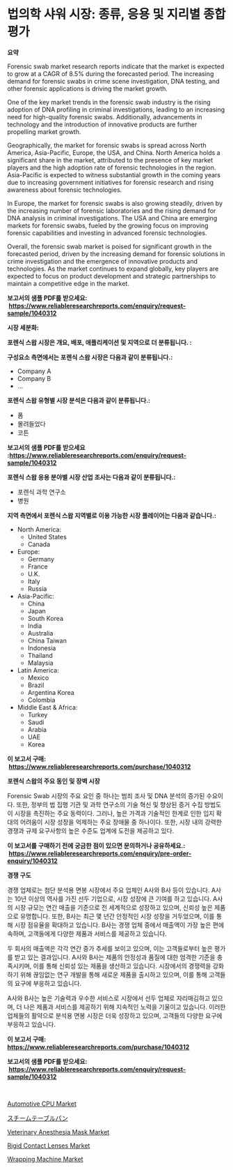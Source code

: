 <p><h1>법의학 샤워 시장: 종류, 응용 및 지리별 종합 평가</h1></p><p><strong>요약</strong></p>
<p><p>Forensic swab market research reports indicate that the market is expected to grow at a CAGR of 8.5% during the forecasted period. The increasing demand for forensic swabs in crime scene investigation, DNA testing, and other forensic applications is driving the market growth.</p><p>One of the key market trends in the forensic swab industry is the rising adoption of DNA profiling in criminal investigations, leading to an increasing need for high-quality forensic swabs. Additionally, advancements in technology and the introduction of innovative products are further propelling market growth.</p><p>Geographically, the market for forensic swabs is spread across North America, Asia-Pacific, Europe, the USA, and China. North America holds a significant share in the market, attributed to the presence of key market players and the high adoption rate of forensic technologies in the region. Asia-Pacific is expected to witness substantial growth in the coming years due to increasing government initiatives for forensic research and rising awareness about forensic technologies.</p><p>In Europe, the market for forensic swabs is also growing steadily, driven by the increasing number of forensic laboratories and the rising demand for DNA analysis in criminal investigations. The USA and China are emerging markets for forensic swabs, fueled by the growing focus on improving forensic capabilities and investing in advanced forensic technologies.</p><p>Overall, the forensic swab market is poised for significant growth in the forecasted period, driven by the increasing demand for forensic solutions in crime investigation and the emergence of innovative products and technologies. As the market continues to expand globally, key players are expected to focus on product development and strategic partnerships to maintain a competitive edge in the market.</p></p>
<p><strong>보고서의 샘플 PDF를 받으세요: &nbsp;<a href="https://www.reliableresearchreports.com/enquiry/request-sample/1040312">https://www.reliableresearchreports.com/enquiry/request-sample/1040312</a></strong></p>
<p><strong>시장 세분화:</strong></p>
<p><strong> 포렌식 스왑 시장은 개요, 배포, 애플리케이션 및 지역으로 더 분류됩니다. :</strong></p>
<p><strong>구성요소 측면에서는 포렌식 스왑 시장은 다음과 같이 분류됩니다.:</strong></p>
<p><ul><li>Company A</li><li>Company B</li><li>…</li></ul></p>
<p><strong> 포렌식 스왑 유형별 시장 분석은 다음과 같이 분류됩니다.:</strong></p>
<p><ul><li>폼</li><li>몰려들었다</li><li>코튼</li></ul></p>
<p><strong>보고서의 샘플 PDF를 받으세요 :<a href="https://www.reliableresearchreports.com/enquiry/request-sample/1040312">https://www.reliableresearchreports.com/enquiry/request-sample/1040312</a></strong></p>
<p><strong> 포렌식 스왑 응용 분야별 시장 산업 조사는 다음과 같이 분류됩니다.:</strong></p>
<p><ul><li>포렌식 과학 연구소</li><li>병원</li></ul></p>
<p><strong>지역 측면에서 포렌식 스왑 지역별로 이용 가능한 시장 플레이어는 다음과 같습니다.:</strong></p>
<p><ul>
    <li>
        North America:
        <ul>
            <li>United States</li>
            <li>Canada</li>
        </ul>
    </li>
    <li>
        Europe:
        <ul>
            <li>Germany</li>
            <li>France</li>
            <li>U.K.</li>
            <li>Italy</li>
            <li>Russia</li>
        </ul>
    </li>
    <li>
        Asia-Pacific:
        <ul>
            <li>China</li>
            <li>Japan</li>
            <li>South Korea</li>
            <li>India</li>
            <li>Australia</li>
            <li>China Taiwan</li>
            <li>Indonesia</li>
            <li>Thailand</li>
            <li>Malaysia</li>
        </ul>
    </li>
    <li>
        Latin America:
        <ul>
            <li>Mexico</li>
            <li>Brazil</li>
            <li>Argentina Korea</li>
            <li>Colombia</li>
        </ul>
    </li>
    <li>
        Middle East & Africa:
        <ul>
            <li>Turkey</li>
            <li>Saudi</li>
            <li>Arabia</li>
            <li>UAE</li>
            <li>Korea</li>
        </ul>
    </li>
    </ul></p>
<p><strong>이 보고서 구매: &nbsp;<a href="https://www.reliableresearchreports.com/purchase/1040312">https://www.reliableresearchreports.com/purchase/1040312</a></strong></p>
<p><strong>포렌식 스왑의 주요 동인 및 장벽 시장</strong></p>
<p><p>Forensic Swab 시장의 주요 요인 중 하나는 범죄 조사 및 DNA 분석의 증가된 수요이다. 또한, 정부의 법 집행 기관 및 과학 연구소의 기술 혁신 및 향상된 증거 수집 방법도 이 시장을 촉진하는 주요 동력이다. 그러나, 높은 가격과 기술적인 한계로 인한 입지 확대의 어려움이 시장 성장을 억제하는 주요 장애물 중 하나이다. 또한, 시장 내의 강력한 경쟁과 규제 요구사항의 높은 수준도 업계에 도전을 제공하고 있다.</p></p>
<p><strong>이 보고서를 구매하기 전에 궁금한 점이 있으면 문의하거나 공유하세요.: &nbsp;<a href="https://www.reliableresearchreports.com/enquiry/pre-order-enquiry/1040312">https://www.reliableresearchreports.com/enquiry/pre-order-enquiry/1040312</a></strong></p>
<p><strong>경쟁 구도</strong></p>
<p><p>경쟁 업체로는 첨단 분석용 면봉 시장에서 주요 업체인 A사와 B사 등이 있습니다. A사는 10년 이상의 역사를 가진 선두 기업으로, 시장 성장에 큰 기여를 하고 있습니다. A사의 시장 규모는 연간 매출을 기준으로 전 세계적으로 성장하고 있으며, 신뢰성 높은 제품으로 유명합니다. 또한, B사는 최근 몇 년간 안정적인 시장 성장을 거두었으며, 이를 통해 시장 점유율을 확대하고 있습니다. B사는 경쟁 업체 중에서 매출액이 가장 높은 편에 속하며, 고객들에게 다양한 제품과 서비스를 제공하고 있습니다.</p><p>두 회사의 매출액은 각각 연간 증가 추세를 보이고 있으며, 이는 고객들로부터 높은 평가를 받고 있는 결과입니다. A사와 B사는 제품의 안정성과 품질에 대한 엄격한 기준을 충족시키며, 이를 통해 신뢰성 있는 제품을 생산하고 있습니다. 시장에서의 경쟁력을 강화하기 위해 끊임없는 연구 개발을 통해 새로운 제품을 출시하고 있으며, 이를 통해 고객들의 요구에 부응하고 있습니다.</p><p>A사와 B사는 높은 기술력과 우수한 서비스로 시장에서 선두 업체로 자리매김하고 있으며, 더 나은 제품과 서비스를 제공하기 위해 지속적인 노력을 기울이고 있습니다. 이러한 업체들의 활약으로 분석용 면봉 시장은 더욱 성장하고 있으며, 고객들의 다양한 요구에 부응하고 있습니다.</p></p>
<p><strong>이 보고서 구매: &nbsp; <a href="https://www.reliableresearchreports.com/purchase/1040312">https://www.reliableresearchreports.com/purchase/1040312</a></strong></p>
<p><strong>보고서의 샘플 PDF를 받으세요: &nbsp;<a href="https://www.reliableresearchreports.com/enquiry/request-sample/1040312">https://www.reliableresearchreports.com/enquiry/request-sample/1040312</a></strong><strong></strong></p>
<p>&nbsp;</p>
<p><p><a href="https://automatic-knee-4c7.notion.site/Automotive-CPU-Market-Centers-on-Aspects-such-as-Market-Growth-Market-Share-Market-Opportunity-an-97a4a1532cce4ccba2701470d44de1f0">Automotive CPU Market</a></p><p><a href="https://github.com/jkjreqjscoxx7/Market-Research-Report-List-1/blob/main/89510434694.md">スチームテーブルパン</a></p><p><a href="https://issuu.com/reportprime-2/docs/veterinary-anesthesia-mask-market-size-2030.pptx">Veterinary Anesthesia Mask Market</a></p><p><a href="https://github.com/castoriffic/Market-Research-Report-List-3/blob/main/rigid-contact-lenses-market.md">Rigid Contact Lenses Market</a></p><p><a href="https://view.publitas.com/reportprime-1/wrapping-machine-market-challenges-opportunities-and-growth-drivers-and-major-market-players-forecasted-for-period-from-2024-2031/">Wrapping Machine Market</a></p></p>